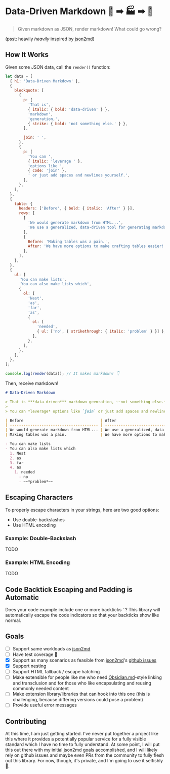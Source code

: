 # Data-Driven Markdown 💽 ➡ 🏭 ➡ 📄

> Given markdown as JSON, render markdown! What could go wrong?

(psst: heavily *heavily* inspired by [json2md](https://github.com/IonicaBizau/json2md))

## How It Works

Given some JSON data, call the `render()` function:
```js
let data = [
  { h1: 'Data-Driven Markdown' },
  {
    blockquote: [
      {
        p: [
          'That is',
          { italic: { bold: 'data-driven' } },
          'markdown',
          'generation,',
          { strike: { bold: 'not something else.' } },
        ],

        join: ' ',
      },
      {
        p: [
          'You can ',
          { italic: 'leverage ' },
          'options like ',
          { code: 'join' },
          ' or just add spaces and newlines yourself.',
        ],
      },
    ],
  },
  {
    table: {
      headers: ['Before', { bold: { italic: 'After' } }],
      rows: [
        [
          'We would generate markdown from HTML...',
          'We use a generalized, data-driven tool for generating markdown from anywhere.',
        ],
        {
          Before: 'Making tables was a pain.',
          After: 'We have more options to make crafting tables easier!',
        },
      ],
    },
  },
  {
    ul: [
      'You can make lists',
      'You can also make lists which',
      {
        ol: [
          'Nest',
          'as',
          'far',
          'as',
          {
            ol: [
              'needed',
              { ul: ['no', { strikethrough: { italic: 'problem' } }] },
            ],
          },
        ],
      },
    ],
  },
];

console.log(render(data)); // It makes markdown! 👇
```

Then, receive markdown!

```md
# Data-Driven Markdown

> That is ***data-driven*** markdown geenration, ~~not something else.~~
> 
> You can *leverage* options like `join` or just add spaces and newlines yourself.

| Before                                  | After                                                                         |
| --------------------------------------- | ----------------------------------------------------------------------------- |
| We would generate markdown from HTML... | We use a generalized, data-driven tool for generating markdown from anywhere. |
| Making tables was a pain.               | We have more options to make crafting tables easier!                          |

- You can make lists
- You can also make lists which
  1. Nest
  2. as
  3. far
  4. as
    1. needed
      - no
      - ~~*problem*~~
```

## Escaping Characters
To properly escape characters in your strings, here are two good options:
- Use double-backslashes
- Use HTML encoding

### Example: Double-Backslash
TODO

### Example: HTML Encoding
TODO

## Code Backtick Escaping and Padding is Automatic
Does your code example include one or more backticks `` ` ``? This library will automatically escape the code indicators so that your backticks show like normal.

## Goals

- [ ] Support same workloads as [json2md](https://github.com/IonicaBizau/json2md)
- [ ] Have test coverage 😬
- [x] Support as many scenarios as feasible from [json2md](https://github.com/IonicaBizau/json2md)'s [github issues](https://github.com/IonicaBizau/json2md/issues)
- [x] Support nesting
- [ ] Support HTML fallback / escape hatching
- [ ] Make extensible for people like me who need [Obsidian.md](https://obsidian.md/)-style linking and transclusion and for those who like encapsulating and reusing commonly needed content
- [ ] Make extension library/libraries that can hook into this one (this is challenging, because differing versions could pose a problem)
- [ ] Provide useful error messages

## Contributing
At this time, I am just getting started. I've never put together a project like this where it provides a potentially popular service for a fully visible standard which I have no time to fully understand. At some point, I will put this out there with my initial json2md goals accomplished, and I will likely rely on github issues and maybe even PRs from the community to fully flesh out this library. For now, though, it's private, and I'm going to use it selfishly 🙏.

